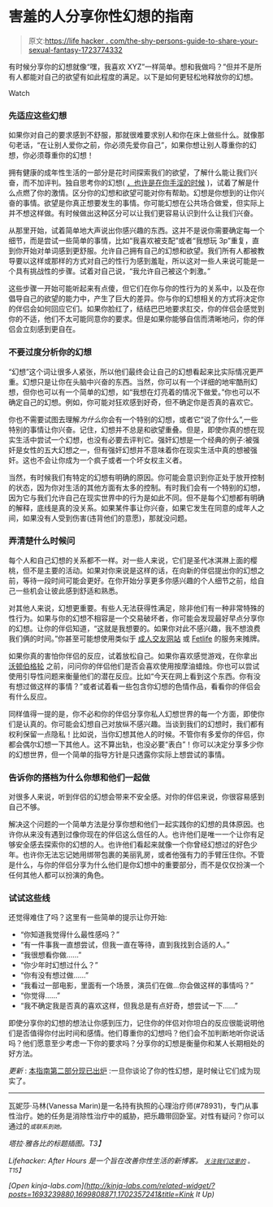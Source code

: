 # 害羞的人分享你性幻想的指南

> 原文:[https://life hacker . com/the-shy-persons-guide-to-share-your-sexual-fantasy-1723774332](https://lifehacker.com/the-shy-persons-guide-to-sharing-your-sexual-fantasies-1723774332)

有时候分享你的幻想就像“嘿，我喜欢 XYZ”一样简单。想和我做吗？”但并不是所有人都能对自己的欲望有如此程度的满足。以下是如何更轻松地释放你的幻想。

Watch

### 先适应这些幻想

如果你对自己的要求感到不舒服，那就很难要求别人和你在床上做些什么。就像那句老话，“在让别人爱你之前，你必须先爱你自己”，如果你想让别人尊重你的幻想，你必须尊重你的幻想！

拥有健康的成年性生活的一部分是花时间探索我们的欲望，了解什么能让我们兴奋，而不加评判。独自思考你的幻想( [，也许是在你手淫的时候](http://afterhours.lifehacker.com/a-womans-guide-to-learning-to-love-masturbation-1713950621) )，试着了解是什么点燃了你的激情。区分你的幻想和欲望可能对你有帮助。幻想是你想到的让你兴奋的事情。欲望是你真正想要发生的事情。你可能幻想在公共场合做爱，但实际上并不想这样做。有时候做出这种区分可以让我们更容易认识到什么让我们兴奋。

从那里开始，试着简单地大声说出你感兴趣的东西。这并不是说你需要确定每一个细节，而是尝试一些简单的事情，比如“我喜欢被支配”或者“我想玩 3p”重复，直到你开始对单词感到更舒服。允许自己拥有自己的幻想和欲望。我们所有人都被教导要以这样或那样的方式对自己的性行为感到羞耻，所以这对一些人来说可能是一个具有挑战性的步骤。试着对自己说，“我允许自己被这个刺激。”

这些步骤一开始可能听起来有点傻，但它们在你与你的性行为的关系中，以及在你倡导自己的欲望的能力中，产生了巨大的差异。你与你的幻想相关的方式将决定你的伴侣会如何回应它们。如果你脸红了，结结巴巴地要求肛交，你的伴侣会感觉到你的不适，他们不太可能同意你的要求。但是如果你能够自信而清晰地问，你的伴侣会立刻感到更自在。

### 不要过度分析你的幻想

“幻想”这个词让很多人紧张，所以他们最终会让自己的幻想看起来比实际情况更严重。幻想只是让你在头脑中兴奋的东西。当然，你可以有一个详细的地牢酷刑幻想，但你也可以有一个简单的幻想，如“我想在灯亮着的情况下做爱。”你也可以不确定自己的幻想。例如，你可能对狂欢感到好奇，但不确定你是否真的喜欢它。

你也不需要试图去理解*为什么*你会有一个特别的幻想，或者它“说了你什么”,一些特别的事情让你兴奋。记住，幻想并不总是和欲望重叠。但是，即使你真的想在现实生活中尝试一个幻想，也没有必要去评判它。强奸幻想是一个经典的例子:被强奸是女性的五大幻想之一，但有强奸幻想并不意味着你在现实生活中真的想被强奸。这也不会让你成为一个疯子或者一个坏女权主义者。

当然，有时候我们有特定的幻想有明确的原因。你可能会意识到你正处于放开控制的状态，因为你对生活的其他方面有太多的控制。有时我们会有一个特别的幻想，因为它与我们允许自己在现实世界中的行为是如此不同。但不是每个幻想都有明确的解释，底线是真的没关系。如果某件事让你兴奋，如果它发生在同意的成年人之间，如果没有人受到伤害(违背他们的意愿)，那就没问题。

### 弄清楚什么时候问

每个人和自己幻想的关系都不一样。对一些人来说，它们是圣代冰淇淋上面的樱桃，但不是主要的活动。如果对你来说是这样的话，在向新的伴侣提出你的幻想之前，等待一段时间可能会更好。在你开始分享更多你感兴趣的个人细节之前，给自己一些机会让彼此感到舒适和熟悉。

对其他人来说，幻想更重要。有些人无法获得性满足，除非他们有一种非常特殊的性行为。如果与你的幻想不相容是一个交易破坏者，你可能会发现最好早点分享你的幻想。让你的伴侣知道，“这就是我想要的。如果你对此不感兴趣，我不想浪费我们俩的时间。”你甚至可能想使用类似于 [成人交友网站](http://adultfriendfinder.com/) 或 [Fetlife](https://fetlife.com/) 的服务来摊牌。

如果你真的害怕你伴侣的反应，试着放松自己。如果你喜欢感觉游戏，在你拿出 [沃顿伯格轮](https://en.wikipedia.org/wiki/Wartenberg_wheel) 之前，问问你的伴侣他们是否会喜欢使用按摩油蜡烛。你也可以尝试使用引导性问题来衡量他们的潜在反应。比如“今天在网上看到这个东西。你有没有想过做这样的事情？”或者试着看一些包含你幻想的色情作品，看看你的伴侣会有什么反应。

同样值得一提的是，你不必和你的伴侣分享你私人幻想世界的每一个方面，即使你们是认真的。你可能会幻想自己对放纵不感兴趣。当谈到我们的幻想时，我们都有权利保留一点隐私！比如说，当你幻想其他人的时候。不管你有多爱你的伴侣，你都会偶尔幻想一下其他人。这不算出轨，也没必要“表白”！你可以决定分享多少你的幻想世界，但一个简单的指导方针是只透露你实际上想尝试的事情。

### 告诉你的搭档为什么你想和他们一起做

对很多人来说，听到伴侣的幻想会带来不安全感。对你的伴侣来说，你很容易感到自己不够。

解决这个问题的一个简单方法是分享你想和他们一起实践你的幻想的具体原因。也许你从来没有遇到过像你现在的伴侣这么信任的人。也许他们是唯一一个让你有足够安全感去探索你的幻想的人。也许他们看起来就像一个你曾经幻想过的好色少年。也许你无法忘记她用绑带包裹的美丽乳房，或者他强有力的手臂压住你。不管是什么，与你的伴侣分享为什么他们是你幻想中的重要部分，而不是仅仅扮演一个任何其他人都可以扮演的角色。

### 试试这些线

还觉得难住了吗？这里有一些简单的提示让你开始:

*   “你知道我觉得什么最性感吗？”
*   “有一件事我一直想尝试，但我一直在等待，直到我找到合适的人。”
*   “我很想看你做……”
*   “你少年时幻想过什么？”
*   “你有没有想过做……”
*   “我看过一部电影，里面有一个场景，演员们在做...你会做这样的事情吗？”
*   “你觉得……”
*   “我不确定我是否真的喜欢这样，但我总是有点好奇，想尝试一下……”

即使分享你的幻想的想法让你感到压力，记住你的伴侣对你坦白的反应很能说明他们是否值得你付出时间和感情。他们尊重你的幻想吗？他们会不加判断地听你说话吗？他们愿意至少考虑一下你的要求吗？分享你的幻想是衡量你和某人长期相处的好方法。

*更新* : [本指南第二部分现已出炉](https://lifehacker.com/how-to-make-your-sexual-fantasies-a-reality-1724832474) :一旦你谈论了你的性幻想，是时候让它们成为现实了。

* * *

瓦妮莎·马林(Vanessa Marin)是一名持有执照的心理治疗师(#78931)，专门从事性治疗。她的任务是消除性治疗中的威胁，把乐趣带回卧室。对性有疑问？你可以通过的[<small></small>](mailto:Vanessa.Marin@Lifehacker.com)*<small>*或联系到她。*</small>* 

*塔拉·雅各比的标题插图。T3】*

*Lifehacker: After Hours 是一个旨在改善你性生活的新博客。 [<small>*关注我们这里的*</small>](https://twitter.com/LHAfterHours) <small>*。*T15】</small>*

*[Open *kinja-labs.com*](http://kinja-labs.com/related-widget/?posts=1693239880,1699808871,1702357241&title=Kink It Up)*